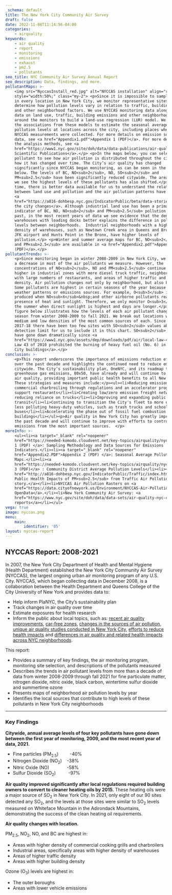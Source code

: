```yaml
---
_schema: default
title: The New York City Community Air Survey
draft: false
date: 2022-11-08T11:14:56-04:00
categories:
    - airquality
keywords:
    - air quality
    - report
    - monitoring
    - emissions
    - exhaust
    - pm2.5
    - pollutants
seo_title: NYC Community Air Survey Annual Report
seo_description: Data, findings, and more.
pollutantMaps: >-
    <img src="NyccasInstall_red.jpg" alt="NYCCAS installation" align="right"
    style="width:50%;" class="my-2"> <p>Since it is impossible to sample the air
    in every location in New York City, we monitor representative sites to
    determine how pollution levels vary in relation to traffic, buildings, trees
    and other neighborhood factors. We use NYCCAS monitoring data along with
    data on land use, traffic, building emissions and other neighborhood factors
    around the monitors to build a land-use regression (LUR) model. We then used
    the associations from these models to estimate the seasonal average air
    pollution levels at locations across the city, including places where no
    NYCCAS measurements were collected. For more details on emission source
    data, see <a href="Appendix1.pdf">Appendix 1 (PDF)</a>. For more details on
    the analysis methods, see <a
    href="https://www1.nyc.gov/site/doh/data/data-publications/air-quality-nyc-community-air-survey.page#nyccas-pubs">NYCCAS
    Scientific Publications</a>.</p> <p>In the maps below, you can select a
    pollutant to see how air pollution is distributed throughout the city and
    how it has changed over time. The City’s air quality has changed
    significantly since NYCCAS began monitoring, as can be seen in the maps
    below. The levels of BC, NO<sub>2</sub>, NO, SO<sub>2</sub> and
    PM<sub>2.5</sub> have been significantly reduced citywide. The areas where
    we see the highest levels of these pollutants has also shifted.</p> <p>Over
    time, there is better data available for us to understand the relationships
    between land use and pollution and the air pollution patterns have shifted
    <a
    href="https://a816-dohbesp.nyc.gov/IndicatorPublic/beta/data-stories/aq-cooking/">as
    the city changes</a>. Although industrial land use has been a primary
    indicator of BC, NO, NO<sub>2</sub> and PM<sub>2.5</sub> pollution in the
    past, in the most recent years of data we see evidence that the density of
    warehouses with loading docks better explains the difference in pollution
    levels between neighborhoods.  Industrial neighborhoods with a higher
    density of warehouses, such as Newtown Creek area in Queens and Brooklyn,
    JFK airport and Hunts Point in the Bronx, have higher levels of
    pollution.</p> <p>Winter and summer average maps for BC, NO<sub>2</sub>, NO
    and PM<sub>2.5</sub> are available in <a href="Appendix2.pdf">Appendix 2
    (PDF)</a>.</p>
pollutantTrends: >-
    <p>Since monitoring began in winter 2008-2009 in New York City, we have seen
    a decrease in most of the air pollutants we measure. However, the
    concentrations of NO<sub>2</sub>, NO and PM<sub>2.5</sub> continue to be
    higher in industrial zones with more diesel truck traffic, neighborhoods
    with large numbers of restaurants, and areas of higher traffic and building
    density. Air pollution changes not only by neighborhood, but also by season.
    Some pollutants are highest in certain seasons of the year because of either
    weather patterns or emissions sources. For example, O<sub>3</sub> is
    produced when NO<sub>X</sub>&nbsp;and other airborne pollutants react in the
    presence of heat and sunlight. Therefore, we only monitor O<sub>3</sub> in
    the summer when direct sunlight is highest and days are longer.</p><p>The
    figure below illustrates how the levels of each air pollutant change by
    season from winter 2008-2009 to fall 2021. We break out locations with high,
    medium and low densities of the most common sources of each. Since winter
    2017-18 there have been too few sites with SO<sub>2</sub> values above the
    detection limit for us to include it in this chart. SO<sub>2</sub> levels
    have gone down dramatically since <a
    href="https://www1.nyc.gov/assets/dep/downloads/pdf/air/local-law-43-biodiesel-fuel-requirement.pdf">Local
    Law 43 of 2010 prohibited the burning of heavy fuel oil (No. 6) in New York
    City buildings</a>.</p>
conclusion: >-
    <p>This report underscores the importance of emissions reduction efforts
    over the past decade and highlights the continued need to reduce emissions
    citywide. The City’s sustainability plan, OneNYC, and its roadmap to reduce
    greenhouse gas emissions, 80x50, have already and will continue to improve
    air quality, providing important public health benefits to all New Yorkers.
    These strategies and measures include:</p><ul><li>Reducing emissions from
    commercial charbroiling through regulations and an accelerator program to
    support restaurants</li><li>Creating low/zero emission freight networks and
    reducing reliance on trucks</li><li>Improving and expanding public
    transit</li><li>Continuing to transition the City's fleet to more efficient,
    less polluting heavy-duty vehicles, such as trash trucks and school
    buses</li><li>Accelerating the phase out of fossil fuel combustion in
    buildings</li></ul><p>Air quality in New York City has greatly improved over
    the past decade and will continue to improve with efforts to control
    emissions from the most important sources.  </p>
moreInfo: >-
    <ul><li><a target="_blank" rel="noopener"
    href="https://needed-komodo.cloudvent.net/key-topics/airquality/nyccas/Appendix1.pdf">Appendix
    1 (PDF) </a>: Sampling Methodology and Data Sources for Emissions
    Indicators.</li><li><a target="_blank" rel="noopener"
    href="Appendix2.PDF">Appendix 2 (PDF) </a>: Seasonal Average Pollutant
    Maps.</li><li><a
    href="https://needed-komodo.cloudvent.net/key-topics/airquality/nyccas/Appendix1.pdf">Appendix
    3 (PDF)</a> : Community District Average Pollution Levels</li><li><a
    href="http://a816-dohbesp.nyc.gov/IndicatorPublic/Traffic/index.html">The
    Public Health Impacts of PM<sub>2.5</sub> from Traffic Air Pollution data
    story.</a></li><li>NYCCAS Air Pollution Rasters on <a
    href="https://data.cityofnewyork.us/Environment/NYCCAS-Air-Pollution-Rasters/q68s-8qxv">NYC
    OpenData</a>.</li><li>New York Community Air Survey: <a
    href="https://www.nyc.gov/site/doh/data/data-sets/air-quality-nyc-community-air-survey.page">past
    reports</a></li></ul>
vega: true
image: nyccas.png
menu:
    main:
        identifier: '05'
layout: nyccas-report
---
```

## NYCCAS Report: 2008-2021

In 2007, the New York City Department of Health and Mental Hygiene (Health Department) established the New York City Community Air Survey (NYCCAS), the largest ongoing urban air monitoring program of any U.S. City. NYCCAS, which began collecting data in December 2008, is a collaboration between the Health Department and Queens College of the City University of New York and provides data to:

* Help inform PlaNYC, the City’s sustainability plan
* Track changes in air quality over time
* Estimate exposures for health research
* Inform the public about local topics, such as: [recent air quality improvements](https://a816-dohbesp.nyc.gov/IndicatorPublic/beta/data-stories/breatheeasy/), [car-free zones](https://a816-dohbesp.nyc.gov/IndicatorPublic/beta/data-stories/aqts/), [changes in the sources of air pollution](https://a816-dohbesp.nyc.gov/IndicatorPublic/beta/data-stories/aq-cooking/), [unique air quality studies conducted in New York City](https://a816-dohbesp.nyc.gov/IndicatorPublic/beta/data-stories/aqsnapshots/), [efforts to reduce health impacts](https://a816-dohbesp.nyc.gov/IndicatorPublic/beta/data-stories/hia/) and [differences in air quality and related health impacts across NYC neighborhoods](https://a816-dohbesp.nyc.gov/IndicatorPublic/beta/data-stories/aq2/).

This report:

* Provides a summary of key findings, the air monitoring program, monitoring site selection, and descriptions of the pollutants measured
* Describes the trends in air pollutant levels from more than a decade of data from winter 2008-2009 through fall 2021 for fine particulate matter, nitrogen dioxide, nitric oxide, black carbon, wintertime sulfur dioxide and summertime ozone
* Presents maps of neighborhood air pollution levels by year
* Identifies the local sources that contribute to high levels of these pollutants in New York City neighborhoods

---

### Key Findings

**Citywide, annual average levels of four key pollutants have gone down between the first year of monitoring, 2009, and the most recent year of data, 2021.**

* Fine particles (PM<sub>2.5</sub>)&nbsp; &nbsp; &nbsp; &nbsp; &nbsp;-40%
* Nitrogen Dioxide (NO<sub>2</sub>)&nbsp; &nbsp; -38%
* Nitric Oxide (NO)&nbsp; &nbsp; &nbsp; &nbsp; &nbsp; &nbsp; &nbsp; -58%
* Sulfur Dioxide (SO<sub>2</sub>)&nbsp; &nbsp; &nbsp; &nbsp; &nbsp; -97%

**Air quality improved significantly after local regulations required building owners to convert to cleaner heating oils by 2015.** These heating oils were a major source of SO<sub>2</sub> in New York City. In 2021, only eight of our 90 sites detected any SO<sub>2</sub>, and the levels at those sites were similar to SO<sub>2</sub> levels measured on Whiteface Mountain in the Adirondack Mountains, demonstrating the success of the clean heating oil requirements.

**Air quality changes with location.**

PM<sub>2.5</sub>, NO<sub>2</sub>, NO, and BC are highest in:

* Areas with higher density of commercial cooking grills and charbroilers
* Industrial areas, specifically areas with higher density of warehouses
* Areas of higher traffic density
* Areas with higher building density

Ozone (O<sub>3</sub>) levels are highest in:

* The outer boroughs
* Areas with lower vehicle emissions